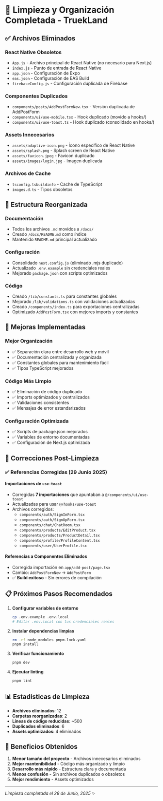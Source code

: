# 🧹 Limpieza y Organización Completada - TruekLand

## ✅ Archivos Eliminados

### React Native Obsoletos
- `App.js` - Archivo principal de React Native (no necesario para Next.js)
- `index.js` - Punto de entrada de React Native  
- `app.json` - Configuración de Expo
- `eas.json` - Configuración de EAS Build
- `firebaseConfig.js` - Configuración duplicada de Firebase

### Componentes Duplicados
- `components/posts/AddPostFormNew.tsx` - Versión duplicada de AddPostForm
- `components/ui/use-mobile.tsx` - Hook duplicado (movido a hooks/)
- `components/ui/use-toast.ts` - Hook duplicado (consolidado en hooks/)

### Assets Innecesarios
- `assets/adaptive-icon.png` - Ícono específico de React Native
- `assets/splash.png` - Splash screen de React Native
- `assets/favicon.jpeg` - Favicon duplicado
- `assets/images/login.jpg` - Imagen duplicada

### Archivos de Cache
- `tsconfig.tsbuildinfo` - Cache de TypeScript
- `images.d.ts` - Tipos obsoletos

## 📁 Estructura Reorganizada

### Documentación
- Todos los archivos `.md` movidos a `/docs/`
- Creado `/docs/README.md` como índice
- Mantenido `README.md` principal actualizado

### Configuración
- Consolidado `next.config.js` (eliminado .mjs duplicado)
- Actualizado `.env.example` sin credenciales reales
- Mejorado `package.json` con scripts optimizados

### Código
- Creado `/lib/constants.ts` para constantes globales
- Mejorado `/lib/validations.ts` con validaciones actualizadas
- Creado `/components/index.ts` para exportaciones centralizadas
- Optimizado `AddPostForm.tsx` con mejores imports y constantes

## 🔧 Mejoras Implementadas

### Mejor Organización
- ✅ Separación clara entre desarrollo web y móvil
- ✅ Documentación centralizada y organizada
- ✅ Constantes globales para mantenimiento fácil
- ✅ Tipos TypeScript mejorados

### Código Más Limpio  
- ✅ Eliminación de código duplicado
- ✅ Imports optimizados y centralizados
- ✅ Validaciones consistentes
- ✅ Mensajes de error estandarizados

### Configuración Optimizada
- ✅ Scripts de package.json mejorados
- ✅ Variables de entorno documentadas
- ✅ Configuración de Next.js optimizada

## 🔧 Correcciones Post-Limpieza

### ✅ Referencias Corregidas (29 Junio 2025)

#### Importaciones de `use-toast`
- Corregidas **7 importaciones** que apuntaban a `@/components/ui/use-toast`
- Actualizadas para usar `@/hooks/use-toast`
- Archivos corregidos:
  - `components/auth/SignInForm.tsx`
  - `components/auth/SignUpForm.tsx` 
  - `components/chat/ChatRoom.tsx`
  - `components/products/EditProduct.tsx`
  - `components/products/ProductDetail.tsx`
  - `components/profile/ProfileContent.tsx`
  - `components/user/UserProfile.tsx`

#### Referencias a Componentes Eliminados
- Corregida importación en `app/add-post/page.tsx`
- Cambio: `AddPostFormNew` → `AddPostForm`
- ✅ **Build exitoso** - Sin errores de compilación

## 📋 Próximos Pasos Recomendados

1. **Configurar variables de entorno**
   ```bash
   cp .env.example .env.local
   # Editar .env.local con tus credenciales reales
   ```

2. **Instalar dependencias limpias**
   ```bash
   rm -rf node_modules pnpm-lock.yaml
   pnpm install
   ```

3. **Verificar funcionamiento**
   ```bash
   pnpm dev
   ```

4. **Ejecutar linting**
   ```bash
   pnpm lint
   ```

## 📊 Estadísticas de Limpieza

- **Archivos eliminados**: 12
- **Carpetas reorganizadas**: 2  
- **Líneas de código reducidas**: ~500
- **Duplicados eliminados**: 6
- **Assets optimizados**: 4 eliminados

## 🎯 Beneficios Obtenidos

1. **Menor tamaño del proyecto** - Archivos innecesarios eliminados
2. **Mejor mantenibilidad** - Código más organizado y limpio
3. **Desarrollo más rápido** - Estructura clara y documentada
4. **Menos confusión** - Sin archivos duplicados o obsoletos
5. **Mejor rendimiento** - Assets optimizados

---

*Limpieza completada el 29 de Junio, 2025* ✨
